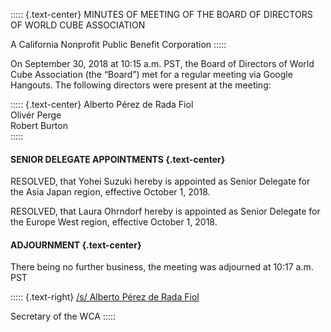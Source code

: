 ::::: {.text-center}
MINUTES OF MEETING OF THE BOARD OF DIRECTORS OF WORLD CUBE ASSOCIATION

A California Nonprofit Public Benefit Corporation
:::::

On September 30, 2018 at 10:15 a.m. PST, the Board of Directors of World Cube Association (the “Board”) met for a regular meeting via Google Hangouts. The following directors were present at the meeting:

::::: {.text-center}
Alberto Pérez de Rada Fiol <br>
Olivér Perge <br>
Robert Burton <br>
:::::

#### **SENIOR DELEGATE APPOINTMENTS** {.text-center}

RESOLVED, that Yohei Suzuki hereby is appointed as Senior Delegate for the Asia Japan region, effective October 1, 2018.

RESOLVED, that Laura Ohrndorf hereby is appointed as Senior Delegate for the Europe West region, effective October 1, 2018.

#### **ADJOURNMENT** {.text-center}

There being no further business, the meeting was adjourned at 10:17 a.m. PST

::::: {.text-right}
<u>/s/ Alberto Pérez de Rada Fiol</u>

Secretary of the WCA
:::::
